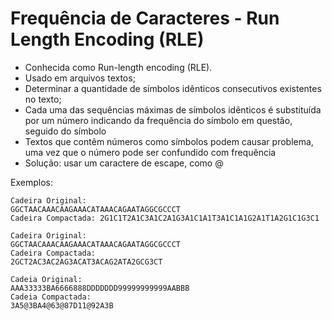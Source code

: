 # Frequência de Caracteres - Run Length Encoding (RLE)

* Conhecida como Run-length encoding (RLE).
* Usado em arquivos textos;
* Determinar a quantidade de símbolos idênticos consecutivos existentes no texto;
* Cada uma das sequências máximas de símbolos idênticos é substituída por um número indicando da frequência do símbolo em questão, seguido do símbolo
* Textos que contêm números como símbolos podem causar problema, uma vez que o número pode ser confundido com frequência
* Solução: usar um caractere de escape, como @

Exemplos:
```
Cadeira Original: 
GGCTAACAAACAAGAAACATAAACAGAATAGGCGCCCT
Cadeira Compactada: 2G1C1T2A1C3A1C2A1G3A1C1A1T3A1C1A1G2A1T1A2G1C1G3C1
```
```
Cadeira Original: 
GGCTAACAAACAAGAAACATAAACAGAATAGGCGCCCT
Cadeira Compactada:
2GCT2AC3AC2AG3ACAT3ACAG2ATA2GCG3CT
```
```
Cadeia Original: 
AAA33333BA6666888DDDDDDD99999999999AABBB
Cadeia Compactada: 
3A5@3BA4@63@87D11@92A3B
```